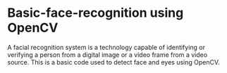 # Basic-face-recognition using OpenCV
A facial recognition system is a technology capable of identifying or verifying a person from a digital image or a video frame from a video source. This is a basic code used to detect face and eyes using OpenCV.
